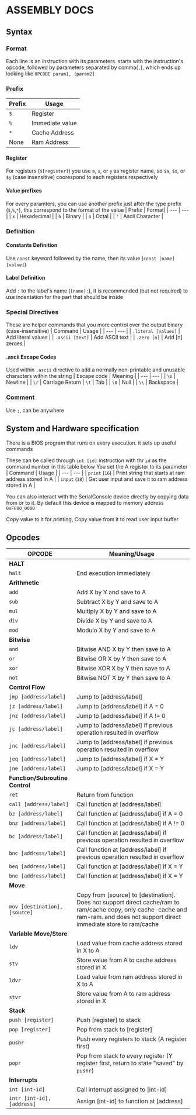 # ASSEMBLY DOCS

## Syntax

### Format
Each line is an instruction with its parameters. starts with the instruction's opcode, followed by
parameters separated by comma(`,`), which ends up looking like `OPCODE param1, [param2]`

### Prefix
| Prefix | Usage |
| --- | --- |
| `$` | Register |
| `%` | Immediate value |
| `*` | Cache Address |
| None | Ram Address

#### Register
For registers (`$[register]`) you use `a`, `x`, or `y` as register name, so `$a`, `$x`, or `$y` (case insensitive) coorespond to each registers respectively

#### Value prefixes
For every paramters, you can use another prefix just after the type prefix (`$`,`%`,`*`), this correspond
to the format of the value
| Prefix | Format|
| --- | --- |
| `x` | Hexadecimal |
| `b` | Binary |
| `o` | Octal |
| `'` | Ascii Character |

### Definition
#### Constants Definition
Use `const` keyword followed by the name, then its value (`const [name] [value]`)

#### Label Definition
Add `:` to the label's name (`[name]:`), it is recommended (but not required) to use indentation for the part that should
be inside

### Special Directives
These are helper commands that you more control over the output binary (case-insensitive)
| Command | Usage |
| --- | --- |
| `.literal [values]` | Add literal values |
| `.ascii [text]` | Add ASCII text |
| `.zero [n]` | Add [n] zeroes |

#### .ascii Escape Codes
Used within `.ascii` directive to add a normally non-printable and unusable characters within the string
| Escape code | Meaning |
| --- | --- |
| `\n` | Newline |
| `\r` | Carriage Return
| `\t` | Tab |
| `\0` | Null |
| `\\` | Backspace |

### Comment
Use `;`, can be anywhere

## System and Hardware specification
There is a BIOS program that runs on every execution. it sets up useful commands

These can be called through `int [id]` instruction with thr `id` as the command number in this table below
You set the A register to its parameter
| Command | Usage |
| --- | --- |
| `print` (`16`) | Print string that starts at ram address stored in A |
| `input` (`18`) | Get user input and save it to ram address stored in A |

You can also interact with the SerialConsole device directly by copying data from or to it. By default this device is mapped to memory address `0xFE00_0000`

Copy value to it for printing, Copy value from it to read user input buffer
## Opcodes
| OPCODE | Meaning/Usage |
| --- | --- |
| **HALT** |
| `halt` | End execution immediately |
| **Arithmetic** |
| `add` | Add X by Y and save to A |
| `sub` | Subtract X by Y and save to A |
| `mul` | Multiply X by Y and save to A |
| `div` | Divide X by Y and save to A |
| `mod` | Modulo X by Y and save to A |
| **Bitwise** |
| `and` | Bitwise AND X by Y then save to A |
| `or` | Bitwise OR X by Y then save to A |
| `xor` | Bitwise XOR X by Y then save to A |
| `not` | Bitwise NOT X by Y then save to A |
| **Control Flow** |
| `jmp [address/label]` | Jump to [address/label] |
| `jz [address/label]` | Jump to [address/label] if A = 0 |
| `jnz [address/label]` | Jump to [address/label] if A != 0 |
| `jc [address/label]` | Jump to [address/label] if previous operation resulted in overflow |
| `jnc [address/label]` | Jump to [address/label] if previous operation resulted in overflow |
| `jeq [address/label]` | Jump to [address/label] if X = Y |
| `jne [address/label]` | Jump to [address/label] if X = Y |
| **Function/Subroutine Control** |
| `ret` | Return from function |
| `call [address/label]` | Call function at [address/label] |
| `bz [address/label]` | Call function at [address/label] if A = 0 |
| `bnz [address/label]` | Call function at [address/label] if A != 0 |
| `bc [address/label]` | Call function at [address/label] if previous operation resulted in overflow |
| `bnc [address/label]` | Call function at [address/label] if previous operation resulted in overflow |
| `beq [address/label]` | Call function at [address/label] if X = Y |
| `bne [address/label]` | Call function at [address/label] if X = Y |
| **Move** |
| `mov [destination], [source]` | Copy from [source] to [destination]. Does not support direct cache/ram to ram/cache copy, only cache-cache and ram-ram. and does not support direct immediate store to ram/cache |
| **Variable Move/Store** |
| `ldv` | Load value from cache address stored in X to A |
| `stv` | Store value from A to cache address stored in X |
| `ldvr` | Load value from ram address stored in X to A |
| `stvr` | Store value from A to ram address stored in X |
| **Stack** |
| `push [register]` | Push [register] to stack |
| `pop [register]` | Pop from stack to [register] |
| `pushr` | Push every registers to stack (A register first) |
| `popr` | Pop from stack to every register (Y register first, return to state "saved" by `pushr`) |
| **Interrupts** |
| `int [int-id]` | Call interrupt assigned to [int-id] |
| `intr [int-id], [address]` | Assign [int-id] to function at [address] |
